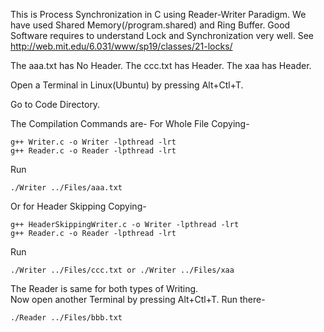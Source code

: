 This is Process Synchronization in C using Reader-Writer Paradigm.
We have used Shared Memory(/program.shared) and Ring Buffer.
Good Software requires to understand Lock and Synchronization very well.
See http://web.mit.edu/6.031/www/sp19/classes/21-locks/

The aaa.txt has No Header.
The ccc.txt has Header.
The xaa has Header.

Open a Terminal in Linux(Ubuntu) by pressing Alt+Ctl+T.

Go to Code Directory.

The Compilation Commands are-
For Whole File Copying-

 
    g++ Writer.c -o Writer -lpthread -lrt
    g++ Reader.c -o Reader -lpthread -lrt
    
Run 

    ./Writer ../Files/aaa.txt

    
Or for Header Skipping Copying-

    
    g++ HeaderSkippingWriter.c -o Writer -lpthread -lrt
    g++ Reader.c -o Reader -lpthread -lrt
    
Run 

    ./Writer ../Files/ccc.txt or ./Writer ../Files/xaa

The Reader is same for both types of Writing.    
Now open another Terminal  by pressing Alt+Ctl+T.
Run there-

    ./Reader ../Files/bbb.txt